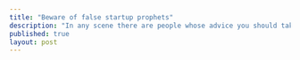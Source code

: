 ```yaml
---
title: "Beware of false startup prophets"
description: "In any scene there are people whose advice you should take with a grain of salt"
published: true
layout: post
---
```


